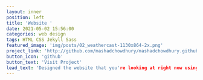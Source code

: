 ```yaml
---
layout: inner
position: left
title: 'Website '
date: 2021-05-02 15:56:00
categories: web design
tags: HTML CSS Jekyll Sass
featured_image: 'img/posts/02_weathercast-1130x864-2x.png'
project_link: 'http://github.com/mashadchowdhury/mashadchowdhury.github.io'
button_icon: 'github'
button_text: 'Visit Project'
lead_text: 'Designed the website that you're looking at right now using Jekyll and Github'
---
```

